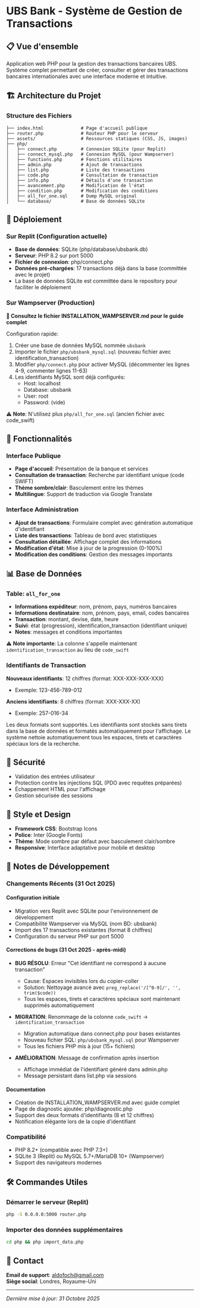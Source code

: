 # UBS Bank - Système de Gestion de Transactions

## 📋 Vue d'ensemble

Application web PHP pour la gestion des transactions bancaires UBS. Système complet permettant de créer, consulter et gérer des transactions bancaires internationales avec une interface moderne et intuitive.

## 🏗️ Architecture du Projet

### Structure des Fichiers
```
├── index.html              # Page d'accueil publique
├── router.php              # Routeur PHP pour le serveur
├── assets/                 # Ressources statiques (CSS, JS, images)
├── php/
│   ├── connect.php         # Connexion SQLite (pour Replit)
│   ├── connect_mysql.php   # Connexion MySQL (pour Wampserver)
│   ├── functions.php       # Fonctions utilitaires
│   ├── admin.php           # Ajout de transactions
│   ├── list.php            # Liste des transactions
│   ├── code.php            # Consultation de transaction
│   ├── info.php            # Détails d'une transaction
│   ├── avancement.php      # Modification de l'état
│   ├── condition.php       # Modification des conditions
│   ├── all_for_one.sql     # Dump MySQL original
│   └── database/           # Base de données SQLite
```

## 🚀 Déploiement

### Sur Replit (Configuration actuelle)
- **Base de données**: SQLite (php/database/ubsbank.db)
- **Serveur**: PHP 8.2 sur port 5000
- **Fichier de connexion**: php/connect.php
- **Données pré-chargées**: 17 transactions déjà dans la base (committée avec le projet)
- La base de données SQLite est committée dans le repository pour faciliter le déploiement

### Sur Wampserver (Production)
**📘 Consultez le fichier INSTALLATION_WAMPSERVER.md pour le guide complet**

Configuration rapide:
1. Créer une base de données MySQL nommée `ubsbank`
2. Importer le fichier `php/ubsbank_mysql.sql` (nouveau fichier avec identification_transaction)
3. Modifier `php/connect.php` pour activer MySQL (décommenter les lignes 4-9, commenter lignes 11-63)
4. Les identifiants MySQL sont déjà configurés:
   - Host: localhost
   - Database: ubsbank
   - User: root
   - Password: (vide)

⚠️ **Note**: N'utilisez plus `php/all_for_one.sql` (ancien fichier avec code_swift)

## 🔧 Fonctionnalités

### Interface Publique
- **Page d'accueil**: Présentation de la banque et services
- **Consultation de transaction**: Recherche par identifiant unique (code SWIFT)
- **Thème sombre/clair**: Basculement entre les thèmes
- **Multilingue**: Support de traduction via Google Translate

### Interface Administration
- **Ajout de transactions**: Formulaire complet avec génération automatique d'identifiant
- **Liste des transactions**: Tableau de bord avec statistiques
- **Consultation détaillée**: Affichage complet des informations
- **Modification d'état**: Mise à jour de la progression (0-100%)
- **Modification des conditions**: Gestion des messages importants

## 📊 Base de Données

### Table: `all_for_one`
- **Informations expéditeur**: nom, prénom, pays, numéros bancaires
- **Informations destinataire**: nom, prénom, pays, email, codes bancaires
- **Transaction**: montant, devise, date, heure
- **Suivi**: état (progression), identification_transaction (identifiant unique)
- **Notes**: messages et conditions importantes

⚠️ **Note importante**: La colonne s'appelle maintenant `identification_transaction` au lieu de `code_swift`

### Identifiants de Transaction
**Nouveaux identifiants**: 12 chiffres (format: XXX-XXX-XXX-XXX)
- Exemple: 123-456-789-012

**Anciens identifiants**: 8 chiffres (format: XXX-XXX-XX) 
- Exemple: 257-016-34

Les deux formats sont supportés. Les identifiants sont stockés sans tirets dans la base de données et formatés automatiquement pour l'affichage. Le système nettoie automatiquement tous les espaces, tirets et caractères spéciaux lors de la recherche.

## 🔐 Sécurité

- Validation des entrées utilisateur
- Protection contre les injections SQL (PDO avec requêtes préparées)
- Échappement HTML pour l'affichage
- Gestion sécurisée des sessions

## 🎨 Style et Design

- **Framework CSS**: Bootstrap Icons
- **Police**: Inter (Google Fonts)
- **Thème**: Mode sombre par défaut avec basculement clair/sombre
- **Responsive**: Interface adaptative pour mobile et desktop

## 📝 Notes de Développement

### Changements Récents (31 Oct 2025)

#### Configuration initiale
- Migration vers Replit avec SQLite pour l'environnement de développement
- Compatibilité Wampserver via MySQL (nom BD: ubsbank)
- Import des 17 transactions existantes (format 8 chiffres)
- Configuration du serveur PHP sur port 5000

#### Corrections de bugs (31 Oct 2025 - après-midi)
- **BUG RÉSOLU**: Erreur "Cet identifiant ne correspond à aucune transaction"
  - Cause: Espaces invisibles lors du copier-coller
  - Solution: Nettoyage avancé avec `preg_replace('/[^0-9]/', '', trim($code))`
  - Tous les espaces, tirets et caractères spéciaux sont maintenant supprimés automatiquement

- **MIGRATION**: Renommage de la colonne `code_swift` → `identification_transaction`
  - Migration automatique dans connect.php pour bases existantes
  - Nouveau fichier SQL: `php/ubsbank_mysql.sql` pour Wampserver
  - Tous les fichiers PHP mis à jour (15+ fichiers)

- **AMÉLIORATION**: Message de confirmation après insertion
  - Affichage immédiat de l'identifiant généré dans admin.php
  - Message persistant dans list.php via sessions

#### Documentation
- Création de INSTALLATION_WAMPSERVER.md avec guide complet
- Page de diagnostic ajoutée: php/diagnostic.php
- Support des deux formats d'identifiants (8 et 12 chiffres)
- Notification élégante lors de la copie d'identifiant

### Compatibilité
- PHP 8.2+ (compatible avec PHP 7.3+)
- SQLite 3 (Replit) ou MySQL 5.7+/MariaDB 10+ (Wampserver)
- Support des navigateurs modernes

## 🛠️ Commandes Utiles

### Démarrer le serveur (Replit)
```bash
php -S 0.0.0.0:5000 router.php
```

### Importer des données supplémentaires
```bash
cd php && php import_data.php
```

## 📧 Contact

**Email de support**: aldofoch@gmail.com  
**Siège social**: Londres, Royaume-Uni

---

*Dernière mise à jour: 31 Octobre 2025*
